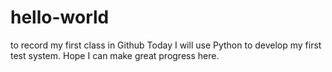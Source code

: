 # hello-world
to record my first class in Github
Today I will use Python to develop my first test system. Hope I can make great progress here.
